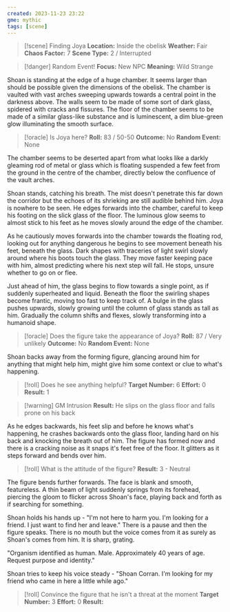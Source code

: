 ```yaml
---
created: 2023-11-23 23:22
gme: mythic
tags: [scene]
---
```

> [!scene] Finding Joya
> **Location:** Inside the obelisk
> **Weather:** Fair
> **Chaos Factor:** 7
> **Scene Type:** 2 / Interrupted

> [!danger] Random Event! 
> **Focus:** New NPC
> **Meaning:**  Wild Strange

Shoan is standing at the edge of a huge chamber. It seems larger than should be possible given the dimensions of the obelisk. The chamber is vaulted with vast arches sweeping upwards towards a central point in the darkness above. The walls seem to be made of some sort of dark glass, spidered with cracks and fissures. The floor of the chamber seems to be made of a similar glass-like substance and is luminescent, a dim blue-green glow illuminating the smooth surface.

> [!oracle] Is Joya here?
> **Roll:** 83 / 50-50
> **Outcome:** No
> **Random Event:** None

The chamber seems to be deserted apart from what looks like a darkly gleaming rod of metal or glass which is floating suspended a few feet from the ground in the centre of the chamber, directly below the confluence of the vault arches.

Shoan stands, catching his breath. The mist doesn't penetrate this far down the corridor but the echoes of its shrieking are still audible behind him. Joya is nowhere to be seen. He edges forwards into the chamber, careful to keep his footing on the slick glass of the floor. The luminous glow seems to almost stick to his feet as he moves slowly around the edge of the chamber.

As he cautiously moves forwards into the chamber towards the floating rod, looking out for anything dangerous he begins to see movement beneath his feet, beneath the glass. Dark shapes with traceries of light swirl slowly around where his boots touch the glass. They move faster keeping pace with him, almost predicting where his next step will fall. He stops, unsure whether to go on or flee.

Just ahead of him, the glass begins to flow towards a single point, as if suddenly superheated and liquid. Beneath the floor the swirling shapes become frantic, moving too fast to keep track of. A bulge in the glass pushes upwards, slowly growing until the column of glass stands as tall as him. Gradually the column shifts and flexes, slowly transforming into a humanoid shape.

> [!oracle] Does the figure take the appearance of Joya?
> **Roll:** 87 / Very unlikely
> **Outcome:** No
> **Random Event:** None

Shoan backs away from the forming figure, glancing around him for anything that might help him, might give him some context or clue to what's happening.

> [!roll] Does he see anything helpful?
> **Target Number:** 6
> **Effort:** 0
> **Result:** 1

> [!warning] GM Intrusion
> **Result:** He slips on the glass floor and falls prone on his back

As he edges backwards, his feet slip and before he knows what's happening, he crashes backwards onto the glass floor, landing hard on his back and knocking the breath out of him. The figure has formed now and there is a cracking noise as it snaps it's feet free of the floor. It glitters as it steps forward and bends over him.

> [!roll] What is the attitude of the figure?
> **Result:** 3 - Neutral

The figure bends further forwards. The face is blank and smooth, featureless. A thin beam of light suddenly springs from its forehead, piercing the gloom to flicker across Shoan's face, playing back and forth as if searching for something.

Shoan holds his hands up - "I'm not here to harm you. I'm looking for a friend. I just want to find her and leave." There is a pause and then the figure speaks. There is no mouth but the voice comes from it as surely as Shoan's comes from him. It is sharp, grating.

"Organism identified as human. Male. Approximately 40 years of age. Request purpose and identity."

Shoan tries to keep his voice steady - "Shoan Corran. I'm looking for my friend who came in here a little while ago."

> [!roll] Convince the figure that he isn't a threat at the moment
> **Target Number:** 3
> **Effort:** 0
> **Result:** 